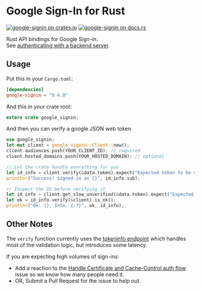 Google Sign-In for Rust
=======================

[![google-signin on crates.io](https://img.shields.io/crates/v/google-signin.svg)](https://crates.io/crates/google-signin)
[![google-signin on docs.rs](https://docs.rs/google-signin/badge.svg)](https://docs.rs/google-signin)

Rust API bindings for Google Sign-in.  
See [authenticating with a backend server](https://developers.google.com/identity/sign-in/web/backend-auth).

## Usage
Put this in your `Cargo.toml`:

```toml
[dependencies]
google-signin = "0.4.0"
```

And this in your crate root:

```rust
extern crate google_signin;
```

And then you can verify a google JSON web token

```rust
use google_signin;
let mut client = google_signin::Client::new();
client.audiences.push(YOUR_CLIENT_ID); // required
client.hosted_domains.push(YOUR_HOSTED_DOMAIN); // optional

// Let the crate handle everything for you
let id_info = client.verify(&data.token).expect("Expected token to be valid");
println!("Success! Signed-in as {}", id_info.sub);

// Inspect the ID before verifying it
let id_info = client.get_slow_unverified(&data.token).expect("Expected token to exist");
let ok = id_info.verify(&client).is_ok();
println!("Ok: {}, Info: {:?}", ok, id_info);
```

## Other Notes
The `verify` function currently uses the
[tokeninfo endpoint](https://developers.google.com/identity/sign-in/web/backend-auth#calling-the-tokeninfo-endpoint)
which handles most of the validation logic, but introduces some latency.

If you are expecting high volumes of sign-ins:
 * Add a reaction to the
[Handle Certificate and Cache-Control auth flow](https://github.com/wyyerd/google-signin-rs/issues/2)
issue so we know how many people need it.
 * OR, Submit a Pull Request for the issue to help out.
